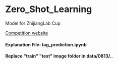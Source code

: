 # Zero_Shot_Learning
Model for ZhijiangLab Cup

[Competition website](https://tianchi.aliyun.com/competition/introduction.htm?spm=5176.100150.711.5.14b92784Vm0DtA&raceId=231677)

#### Explanation File: tag_prediction.ipynb

#### Replace "train" "test" image folder in data/0813/..

